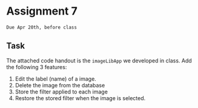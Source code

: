 # Assignment 7
`Due Apr 20th, before class`

## Task

The attached code handout is the `imageLibApp` we developed in class.
Add the following 3 features:

1. Edit the label (name) of a image.
2. Delete the image from the database
3. Store the filter applied to each image
4. Restore the stored filter when the image is selected.
